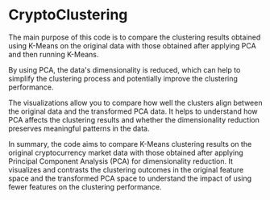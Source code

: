 # CryptoClustering

The main purpose of this code is to compare the clustering results obtained using K-Means on the original data with those obtained after applying PCA and then running K-Means. 

By using PCA, the data's dimensionality is reduced, which can help to simplify the clustering process and potentially improve the clustering performance. 

The visualizations allow you to compare how well the clusters align between the original data and the transformed PCA data. It helps to understand how PCA affects the clustering results and whether the dimensionality reduction preserves meaningful patterns in the data.

In summary, the code aims to compare K-Means clustering results on the original cryptocurrency market data with those obtained after applying Principal Component Analysis (PCA) for dimensionality reduction. It visualizes and contrasts the clustering outcomes in the original feature space and the transformed PCA space to understand the impact of using fewer features on the clustering performance. 